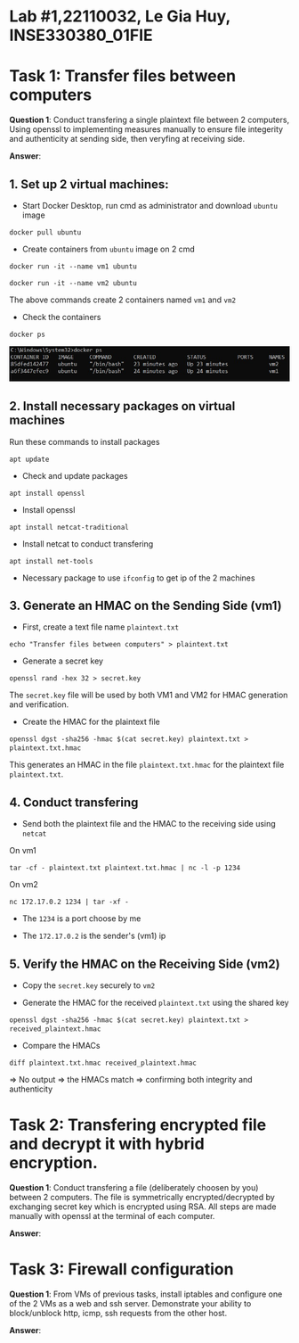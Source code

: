# Lab #1,22110032, Le Gia Huy, INSE330380_01FIE
# Task 1: Transfer files between computers
**Question 1**: 
Conduct transfering a single plaintext file between 2 computers, 
Using openssl to implementing measures manually to ensure file integerity and authenticity at sending side, 
then veryfing at receiving side. 

**Answer**:
## 1. Set up 2 virtual machines:
- Start Docker Desktop, run cmd as administrator and download `ubuntu` image

```
docker pull ubuntu
```

- Create containers from `ubuntu` image on 2 cmd

```
docker run -it --name vm1 ubuntu
```

```
docker run -it --name vm2 ubuntu
```

The above commands create 2 containers named `vm1` and `vm2`

- Check the containers

```
docker ps
```

![](https://github.com/leejahy25/islabs/blob/b18c8747717d0af72f19f5f9fcb5c4950eb9fb0b/img/task1_1.jpg)

## 2. Install necessary packages on virtual machines
Run these commands to install packages

```
apt update
```

- Check and update packages

```
apt install openssl
```

- Install openssl

```
apt install netcat-traditional
```

- Install netcat to conduct transfering

```
apt install net-tools
```

- Necessary package to use `ifconfig` to get ip of the 2 machines

## 3. Generate an HMAC on the Sending Side (vm1)
- First, create a text file name `plaintext.txt`

```
echo "Transfer files between computers" > plaintext.txt
```

- Generate a secret key

```
openssl rand -hex 32 > secret.key
```

The `secret.key` file will be used by both VM1 and VM2 for HMAC generation and verification.

- Create the HMAC for the plaintext file

```
openssl dgst -sha256 -hmac $(cat secret.key) plaintext.txt > plaintext.txt.hmac
```

This generates an HMAC in the file `plaintext.txt.hmac` for the plaintext file `plaintext.txt`.

## 4. Conduct transfering
- Send both the plaintext file and the HMAC to the receiving side using `netcat`

On vm1

```
tar -cf - plaintext.txt plaintext.txt.hmac | nc -l -p 1234
```

On vm2

```
nc 172.17.0.2 1234 | tar -xf -
```

- The `1234` is a port choose by me

- The `172.17.0.2` is the sender's (vm1) ip

## 5. Verify the HMAC on the Receiving Side (vm2)
- Copy the `secret.key` securely to `vm2`

- Generate the HMAC for the received `plaintext.txt` using the shared key

```
openssl dgst -sha256 -hmac $(cat secret.key) plaintext.txt > received_plaintext.hmac
```

- Compare the HMACs

```
diff plaintext.txt.hmac received_plaintext.hmac
```

=> No output => the HMACs match => confirming both integrity and authenticity

# Task 2: Transfering encrypted file and decrypt it with hybrid encryption. 
**Question 1**:
Conduct transfering a file (deliberately choosen by you) between 2 computers. 
The file is symmetrically encrypted/decrypted by exchanging secret key which is encrypted using RSA. 
All steps are made manually with openssl at the terminal of each computer.

**Answer**:


# Task 3: Firewall configuration
**Question 1**:
From VMs of previous tasks, install iptables and configure one of the 2 VMs as a web and ssh server. Demonstrate your ability to block/unblock http, icmp, ssh requests from the other host.

**Answer**:
